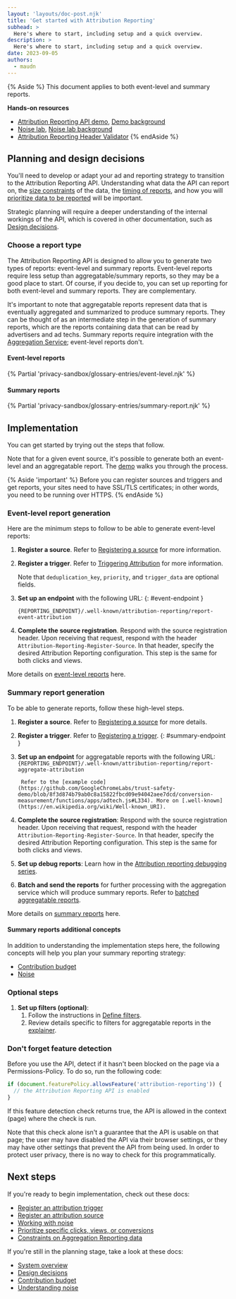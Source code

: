 ```yaml
---
layout: 'layouts/doc-post.njk'
title: 'Get started with Attribution Reporting'
subhead: >
  Here's where to start, including setup and a quick overview.
description: >
  Here's where to start, including setup and a quick overview.
date: 2023-09-05
authors:
  - maudn
---
```


{% Aside %}
This document applies to both event-level and summary reports.

<strong>Hands-on resources</strong>

- [Attribution Reporting API demo](https://arapi-home.web.app/), [Demo background]()
- [Noise lab](https://noise-lab.uc.r.appspot.com/?mode=simple), [Noise lab background](/docs/privacy-sandbox/summary-reports/design-decisions/#appendix)
- [Attribution Reporting Header Validator](https://wicg.github.io/attribution-reporting-api/validate-headers)
{% endAside %}
 
 
## Planning and design decisions

You'll need to develop or adapt your ad and reporting strategy to transition to the Attribution Reporting API. Understanding what data the API can report on, the [size constraints](/docs/privacy-sandbox/attribution-reporting/constraints/) of the data, the [timing of reports](/docs/privacy-sandbox/attribution-reporting/report-schedules/), and how you will [prioritize data to be reported](/docs/privacy-sandbox/attribution-reporting/change-attribution-logic/) will be important.

Strategic planning will require a deeper understanding of the internal workings of the API, which is covered in other documentation, such as [Design decisions](/docs/privacy-sandbox/summary-reports/design-decisions/).

### Choose a report type

The Attribution Reporting API is designed to allow you to generate two types of reports: event-level and summary reports. Event-level reports require less setup than aggregatable/summary reports, so they may be a good place to start. Of course, if you decide to, you can set up reporting for both event-level and summary reports. They are complementary. 

It's important to note that aggregatable reports represent data that is eventually aggregated and summarized to produce summary reports. They can be thought of as an intermediate step in the generation of summary reports, which are the reports containing data that can be read by advertisers and ad techs. Summary reports require integration with the [Aggregation Service](/docs/privacy-sandbox/aggregation-service/); event-level reports don't. 

#### Event-level reports

{% Partial 'privacy-sandbox/glossary-entries/event-level.njk' %}

#### Summary reports 

{% Partial 'privacy-sandbox/glossary-entries/summary-report.njk' %}

## Implementation

You can get started by trying out the steps that follow.

Note that for a given event source, it's possible to generate both an
event-level and an aggregatable report. The
[demo](https://docs.google.com/document/d/1BXchEk-UMgcr2fpjfXrQ3D8VhTR-COGYS1cwK_nyLfg/edit#heading=h.vk0ctjqbpr1g)
walks you through the process. 

{% Aside 'important' %}
Before you can register sources and triggers and get reports, your sites need to have SSL/TLS certificates; in other words, you need to be running over HTTPS.
{% endAside %}

### Event-level report generation

 Here are the minimum steps to follow to be able to generate event-level reports:

1. **Register a source**. Refer to [Registering a source](/docs/privacy-sandbox/attribution-reporting/register-attribution-source) for more information.

1. **Register a trigger**. Refer to [Triggering Attribution](https://github.com/WICG/attribution-reporting-api/blob/main/EVENT.md#triggering-attribution) for more information.

    Note that `deduplication_key`, `priority`, and `trigger_data` are optional fields.

1.  **Set up an endpoint** with the following URL: {: #event-endpoint }

    `{REPORTING_ENDPOINT}/.well-known/attribution-reporting/report-event-attribution`  

1. **Complete the source registration**. Respond with the source registration header. Upon receiving that request, respond with the header `Attribution-Reporting-Register-Source`. In that header, specify the desired Attribution Reporting configuration. This step is the same for both clicks and views.

More details on [event-level reports](https://github.com/WICG/attribution-reporting-api/blob/main/EVENT.md) here.

### Summary report generation

To be able to generate reports, follow these high-level steps.

1. **Register a source**. Refer to [Registering a source](/docs/privacy-sandbox/attribution-reporting/register-attribution-source) for more details. 

1. **Register a trigger**. Refer to [Registering a trigger](/docs/privacy-sandbox/attribution-reporting/register-attribution-trigger). {: #summary-endpoint }

1. **Set up an endpoint** for aggregatable reports with the following URL: 
        `{REPORTING_ENDPOINT}/.well-known/attribution-reporting/report-aggregate-attribution`

        Refer to the [example code](https://github.com/GoogleChromeLabs/trust-safety-demo/blob/8f3d874b79ab0c8a15822fbcd09e94042aee7dcd/conversion-measurement/functions/apps/adtech.js#L334). More on [.well-known](https://en.wikipedia.org/wiki/Well-known_URI).

1. **Complete the source registration**: Respond with the source registration header. Upon receiving that request, respond with the header `Attribution-Reporting-Register-Source`. In that header, specify the desired Attribution Reporting configuration. This step is the same for both clicks and views.
    
1. **Set up debug reports**: Learn how in the [Attribution reporting debugging series](/docs/privacy-sandbox/attribution-reporting-debugging/).

1. **Batch and send the reports** for further processing with the aggregation service which will produce summary reports. Refer to [batched aggregatable reports](/docs/privacy-sandbox/attribution-reporting/system-overview/#batched-aggregatable-reports).

More details on [summary reports](https://github.com/WICG/attribution-reporting-api/blob/main/AGGREGATE.md) here.

#### Summary reports additional concepts

In addition to understanding the implementation steps here, the following concepts will help you plan your summary reporting strategy:

- [Contribution budget](/docs/privacy-sandbox/attribution-reporting/contribution-budget)
- [Noise](/docs/privacy-sandbox/attribution-reporting/understanding-noise)

### Optional steps

1. **Set up filters (optional)**:
    1. Follow the instructions in
        [Define filters](/docs/privacy-sandbox/attribution-reporting/define-filters/).
    1. Review details specific to filters for aggregatable reports in
        the
        [explainer](https://github.com/WICG/attribution-reporting-api/blob/main/AGGREGATE.md).

### Don't forget feature detection

Before you use the API, detect if it hasn't been blocked on the page via a Permissions-Policy. 
To do so, run the following code:

```javascript
if (document.featurePolicy.allowsFeature('attribution-reporting')) {
  // the Attribution Reporting API is enabled
}
```

If this feature detection check returns true, the API is allowed in the context (page) where the check is run.

Note that this check alone isn't a guarantee that the API is usable on that page; the user may have disabled the API via their browser settings, or they may have other settings that prevent the API from being used. In order to protect user privacy, there is no way to check for this programmatically.

## Next steps

If you're ready to begin implementation, check out these docs:
- [Register an attribution trigger](/docs/privacy-sandbox/attribution-reporting/register-attribution-trigger)
- [Register an attribution source](/docs/privacy-sandbox/attribution-reporting/register-attribution-source)
- [Working with noise](/docs/privacy-sandbox/attribution-reporting/working-with-noise/)
- [Prioritize specific clicks, views, or conversions](/docs/privacy-sandbox/attribution-reporting/change-attribution-logic/)
- [Constraints on Aggregation Reporting data](/docs/privacy-sandbox/attribution-reporting/constraints/)

If you're still in the planning stage, take a look at these docs:
- [System overview](/docs/privacy-sandbox/attribution-reporting/system-overview/) 
- [Design decisions](/docs/privacy-sandbox/summary-reports/design-decisions/) 
- [Contribution budget](/docs/privacy-sandbox/attribution-reporting/contribution-budget/)
- [Understanding noise](/docs/privacy-sandbox/attribution-reporting/understanding-noise/) 
